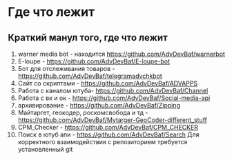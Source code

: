 # Где что лежит
## Краткий манул того, где что лежит
1. warner media bot - находится https://github.com/AdvDevBaf/warnerbot
2. E-loupe - https://github.com/AdvDevBaf/E-loupe-bot
3. Бот для отслеживания товаров - https://github.com/AdvDevBaf/telegramadvchkbot
4. Сайт со скриптами - https://github.com/AdvDevBaf/ADVAPPS
5. Работа с каналом ютуба- https://github.com/AdvDevBaf/Channel
6. Работа с вк и ок - https://github.com/AdvDevBaf/Social-media-api
7. архивирование - https://github.com/AdvDevBaf/Zipping
8. Майтаргет, геокодер, роскомсвобода и тд - https://github.com/AdvDevBaf/Mytarger-GeoCoder-different_stuff
9. CPM_Checker - https://github.com/AdvDevBaf/CPM_CHECKER
10. Поиск в ютуб апи - https://github.com/AdvDevBaf/Search
Для корректного взаимодействия с репозиторием требуется установленный git
